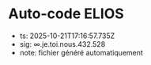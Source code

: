 # Auto-code ELIOS
- ts: 2025-10-21T17:16:57.735Z
- sig: ∞.je.toi.nous.432.528
- note: fichier généré automatiquement